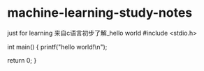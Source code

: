 # machine-learning-study-notes
just for learning 
来自c语言初步了解_hello world
#include <stdio.h>

int main()
{
printf("hello world!\n");

return 0;
}
